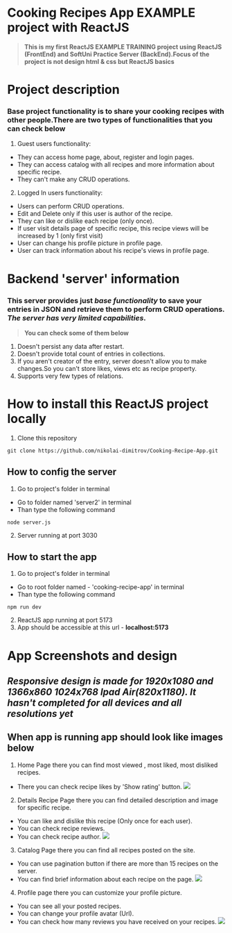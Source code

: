 # Cooking Recipes App EXAMPLE project with ReactJS

> **This is my first ReactJS EXAMPLE TRAINING project using ReactJS (FrontEnd) and SoftUni Practice Server (BackEnd).Focus of the project is not design html & css but ReactJS basics**

# Project description

### Base project functionality is to share your cooking recipes with other people.There are two types of functionalities that you can check below

1. Guest users functionality:

-   They can access home page, about, register and login pages.
-   They can access catalog with all recipes and more information about specific recipe.
-   They can't make any CRUD operations.

2. Logged In users functionality:

-   Users can perform CRUD operations.
-   Edit and Delete only if this user is author of the recipe.
-   They can like or dislike each recipe (only once).
-   If user visit details page of specific recipe, this recipe views will be increased by 1 (only first visit)
-   User can change his profile picture in profile page.
-   User can track information about his recipe's views in profile page.

# Backend 'server' information

### This server provides just _*base functionality*_ to save your entries in JSON and retrieve them to perform CRUD operations. _*The server has very limited capabilities*_.

> **You can check some of them below**

1. Doesn't persist any data after restart.
2. Doesn't provide total count of entries in collections.
3. If you aren't creator of the entry, server doesn't allow you to make changes.So you can't store likes, views etc as recipe property.
4. Supports very few types of relations.

# How to install this ReactJS project locally

1. Clone this repository

```
git clone https://github.com/nikolai-dimitrov/Cooking-Recipe-App.git
```

## How to config the server

1. Go to project's folder in terminal

-   Go to folder named 'server2' in terminal
-   Than type the following command

```
node server.js
```

2. Server running at port 3030

## How to start the app

1. Go to project's folder in terminal

-   Go to root folder named - 'cooking-recipe-app' in terminal
-   Than type the following command

```
npm run dev
```

2. ReactJS app running at port 5173
3. App should be accessible at this url - **localhost:5173**

# App Screenshots and design

## **_Responsive design is made for 1920x1080 and 1366x860 1024x768 Ipad Air(820x1180). It hasn't completed for all devices and all resolutions yet_**

## When app is running app should look like images below

1. Home Page there you can find most viewed , most liked, most disliked recipes.

-   There you can check recipe likes by 'Show rating' button.
    ![](https://github.com/nikolai-dimitrov/Cooking-Recipe-App/blob/main/src/assets/screenshots/home-page.png)

2. Details Recipe Page there you can find detailed description and image for specific recipe.

-   You can like and dislike this recipe (Only once for each user).
-   You can check recipe reviews.
-   You can check recipe author.
    ![](https://github.com/nikolai-dimitrov/Cooking-Recipe-App/blob/main/src/assets/screenshots/details-page.png)

3. Catalog Page there you can find all recipes posted on the site.

-   You can use pagination button if there are more than 15 recipes on the server.
-   You can find brief information about each recipe on the page.
    ![](https://github.com/nikolai-dimitrov/Cooking-Recipe-App/blob/main/src/assets/screenshots/catalog-page.png)

4. Profile page there you can customize your profile picture.

-   You can see all your posted recipes.
-   You can change your profile avatar (Url).
-   You can check how many reviews you have received on your recipes.
    ![](https://github.com/nikolai-dimitrov/Cooking-Recipe-App/blob/main/src/assets/screenshots/profile-page.png)
